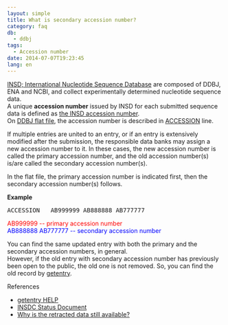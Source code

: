 ```yaml
---
layout: simple
title: What is secondary accession number?
category: faq
db:
  - ddbj
tags: 
  - Accession number
date: 2014-07-07T19:23:45
lang: en
---
```


[INSD; International Nucleotide Sequence Database](/insdc/index-e.html#insd) are composed of DDBJ, ENA and NCBI, and collect experimentally determined nucleotide sequence data.    
A unique **accession number** issued by INSD for each submitted sequence data is defined as [the INSD accession number](/insdc/accessions-e.html).     
On [DDBJ flat file](/ddbj/flat-file-e.html), the accession number is described in [ACCESSION](/ddbj/flat-file-e.html#AccessionB) line. 

If multiple entries are united to an entry, or if an entry is extensively modified after the submission, the responsible data banks may assign a new accession number to it. In these cases, the new accession number is called the primary accession number, and the old accession number(s) is/are called the secondary accession number(s). 

In the flat file, the primary accession number is indicated first, then the secondary accession number(s) follows. 

**Example**

<pre class="flatfile">ACCESSION   <span style="border-bottom:solid 3px #ff0000;">AB999999</span> <span style="border-bottom:solid 3px #0000ff;">AB888888</span> <span style="border-bottom:solid 3px #0000ff;">AB777777</span></pre>

<span style="color: #ff0000">AB999999 -- primary accession number</span>    
<span style="color: #0000ff">AB888888 AB777777 -- secondary accession number</span>

You can find the same updated entry with both the primary and the secondary accession numbers, in general.    
However, if the old entry with secondary accession number has previously been open to the public, the old one is not removed. So, you can find the old record by [getentry](https://getentry.ddbj.nig.ac.jp/top-e.html). 

References
- [getentry HELP](/services/getentry-e.html)
- [INSDC Status Document](https://www.insdc.org/submitting-standards/insdc-status-document/)
- [Why is the retracted data still available?](/faq/en/why-retracted-data-available-e.html)

